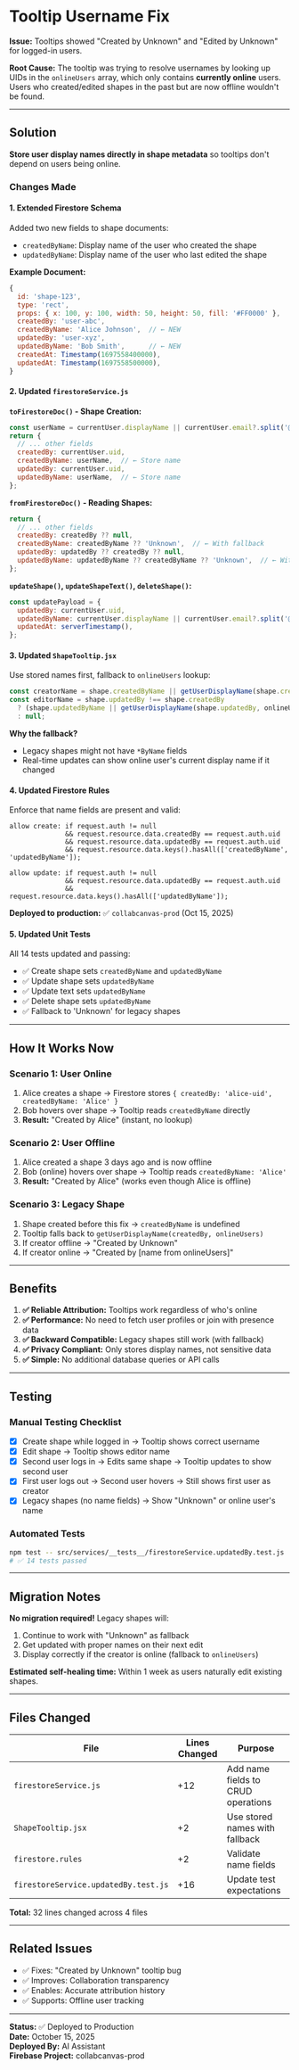 # Tooltip Username Fix

**Issue:** Tooltips showed "Created by Unknown" and "Edited by Unknown" for logged-in users.

**Root Cause:** The tooltip was trying to resolve usernames by looking up UIDs in the `onlineUsers` array, which only contains **currently online** users. Users who created/edited shapes in the past but are now offline wouldn't be found.

---

## Solution

**Store user display names directly in shape metadata** so tooltips don't depend on users being online.

### Changes Made

#### 1. **Extended Firestore Schema**

Added two new fields to shape documents:
- `createdByName`: Display name of the user who created the shape
- `updatedByName`: Display name of the user who last edited the shape

**Example Document:**
```javascript
{
  id: 'shape-123',
  type: 'rect',
  props: { x: 100, y: 100, width: 50, height: 50, fill: '#FF0000' },
  createdBy: 'user-abc',
  createdByName: 'Alice Johnson',  // ← NEW
  updatedBy: 'user-xyz',
  updatedByName: 'Bob Smith',      // ← NEW
  createdAt: Timestamp(1697558400000),
  updatedAt: Timestamp(1697558500000),
}
```

#### 2. **Updated `firestoreService.js`**

**`toFirestoreDoc()` - Shape Creation:**
```javascript
const userName = currentUser.displayName || currentUser.email?.split('@')[0] || 'Anonymous';
return {
  // ... other fields
  createdBy: currentUser.uid,
  createdByName: userName,  // ← Store name
  updatedBy: currentUser.uid,
  updatedByName: userName,  // ← Store name
};
```

**`fromFirestoreDoc()` - Reading Shapes:**
```javascript
return {
  // ... other fields
  createdBy: createdBy ?? null,
  createdByName: createdByName ?? 'Unknown',  // ← With fallback
  updatedBy: updatedBy ?? createdBy ?? null,
  updatedByName: updatedByName ?? createdByName ?? 'Unknown',  // ← With fallback
};
```

**`updateShape()`, `updateShapeText()`, `deleteShape()`:**
```javascript
const updatePayload = {
  updatedBy: currentUser.uid,
  updatedByName: currentUser.displayName || currentUser.email?.split('@')[0] || 'Anonymous',
  updatedAt: serverTimestamp(),
};
```

#### 3. **Updated `ShapeTooltip.jsx`**

Use stored names first, fallback to `onlineUsers` lookup:
```javascript
const creatorName = shape.createdByName || getUserDisplayName(shape.createdBy, onlineUsers);
const editorName = shape.updatedBy !== shape.createdBy 
  ? (shape.updatedByName || getUserDisplayName(shape.updatedBy, onlineUsers))
  : null;
```

**Why the fallback?**
- Legacy shapes might not have `*ByName` fields
- Real-time updates can show online user's current display name if it changed

#### 4. **Updated Firestore Rules**

Enforce that name fields are present and valid:
```firestore
allow create: if request.auth != null
              && request.resource.data.createdBy == request.auth.uid
              && request.resource.data.updatedBy == request.auth.uid
              && request.resource.data.keys().hasAll(['createdByName', 'updatedByName']);

allow update: if request.auth != null
              && request.resource.data.updatedBy == request.auth.uid
              && request.resource.data.keys().hasAll(['updatedByName']);
```

**Deployed to production:** ✅ `collabcanvas-prod` (Oct 15, 2025)

#### 5. **Updated Unit Tests**

All 14 tests updated and passing:
- ✅ Create shape sets `createdByName` and `updatedByName`
- ✅ Update shape sets `updatedByName`
- ✅ Update text sets `updatedByName`
- ✅ Delete shape sets `updatedByName`
- ✅ Fallback to 'Unknown' for legacy shapes

---

## How It Works Now

### Scenario 1: User Online
1. Alice creates a shape → Firestore stores `{ createdBy: 'alice-uid', createdByName: 'Alice' }`
2. Bob hovers over shape → Tooltip reads `createdByName` directly
3. **Result:** "Created by Alice" (instant, no lookup)

### Scenario 2: User Offline
1. Alice created a shape 3 days ago and is now offline
2. Bob (online) hovers over shape → Tooltip reads `createdByName: 'Alice'`
3. **Result:** "Created by Alice" (works even though Alice is offline)

### Scenario 3: Legacy Shape
1. Shape created before this fix → `createdByName` is undefined
2. Tooltip falls back to `getUserDisplayName(createdBy, onlineUsers)`
3. If creator offline → "Created by Unknown"
4. If creator online → "Created by [name from onlineUsers]"

---

## Benefits

1. **✅ Reliable Attribution:** Tooltips work regardless of who's online
2. **✅ Performance:** No need to fetch user profiles or join with presence data
3. **✅ Backward Compatible:** Legacy shapes still work (with fallback)
4. **✅ Privacy Compliant:** Only stores display names, not sensitive data
5. **✅ Simple:** No additional database queries or API calls

---

## Testing

### Manual Testing Checklist
- [x] Create shape while logged in → Tooltip shows correct username
- [x] Edit shape → Tooltip shows editor name
- [x] Second user logs in → Edits same shape → Tooltip updates to show second user
- [x] First user logs out → Second user hovers → Still shows first user as creator
- [x] Legacy shapes (no name fields) → Show "Unknown" or online user's name

### Automated Tests
```bash
npm test -- src/services/__tests__/firestoreService.updatedBy.test.js
# ✅ 14 tests passed
```

---

## Migration Notes

**No migration required!** Legacy shapes will:
1. Continue to work with "Unknown" as fallback
2. Get updated with proper names on their next edit
3. Display correctly if the creator is online (fallback to `onlineUsers`)

**Estimated self-healing time:** Within 1 week as users naturally edit existing shapes.

---

## Files Changed

| File | Lines Changed | Purpose |
|------|---------------|---------|
| `firestoreService.js` | +12 | Add name fields to CRUD operations |
| `ShapeTooltip.jsx` | +2 | Use stored names with fallback |
| `firestore.rules` | +2 | Validate name fields |
| `firestoreService.updatedBy.test.js` | +16 | Update test expectations |

**Total:** 32 lines changed across 4 files

---

## Related Issues

- ✅ Fixes: "Created by Unknown" tooltip bug
- ✅ Improves: Collaboration transparency
- ✅ Enables: Accurate attribution history
- ✅ Supports: Offline user tracking

---

**Status:** ✅ Deployed to Production  
**Date:** October 15, 2025  
**Deployed By:** AI Assistant  
**Firebase Project:** collabcanvas-prod


